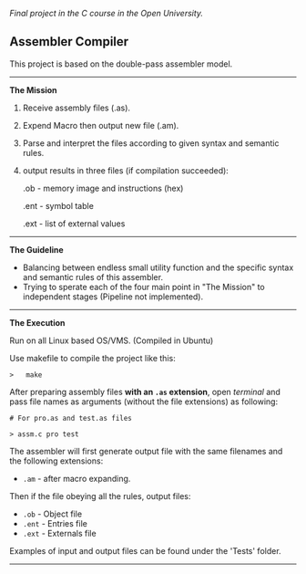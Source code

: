 _Final project in the C course in the Open University._

Assembler Compiler 
--
This project is based on the double-pass assembler model.  
___
**The Mission** 


1. Receive assembly files (.as).
2. Expend Macro then output new file (.am).  
2. Parse and interpret the files according to given syntax and semantic rules.
3. output results in three files (if compilation succeeded): 

      .ob - memory image and instructions (hex)

      .ent - symbol table

      .ext - list of external values

___
**The Guideline**

* Balancing between endless small utility function and the specific syntax and semantic rules of this assembler. 
* Trying to sperate each of the four main point in "The Mission" to independent stages (Pipeline not implemented).
___
**The Execution**

Run on all Linux based OS/VMS. (Compiled in Ubuntu)

Use makefile to compile the project like this:
```
>   make
```
After preparing assembly files **with an `.as` extension**, open *terminal* and pass file names as arguments (without the file extensions) as following:

```
# For pro.as and test.as files

> assm.c pro test
```
The assembler will first generate output file with the same filenames and the following extensions:
- `.am` - after macro expanding.

Then if the file obeying all the rules, output files:  
- `.ob` - Object file
- `.ent` - Entries file
- `.ext` - Externals file

Examples of input and output files can be found under the 'Tests' folder.
___

